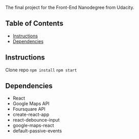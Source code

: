 The final project for the Front-End Nanodegree from Udacity.

## Table of Contents
- [Instructions](#instructions)
- [Dependencies](#dependencies)

## Instructions
Clone repo
`npm install`
`npm start`

## Dependencies
* React
* Google Maps API
* Foursquare API
* create-react-app
* react-debounce-input
* google-maps-react
* default-passive-events

